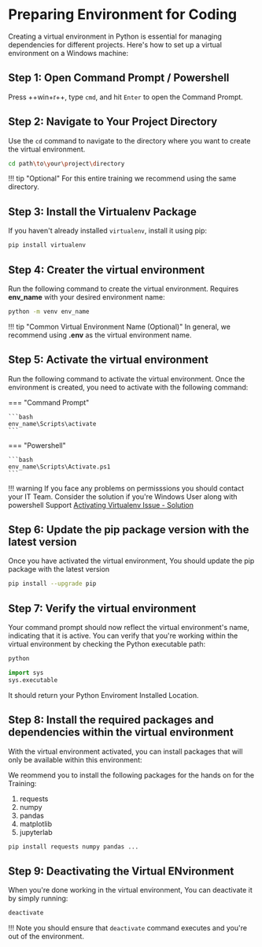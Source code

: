 # Preparing Environment for Coding

Creating a virtual environment in Python is essential for managing dependencies for different projects. Here's how to set up a virtual environment on a Windows machine:

## **Step 1: Open Command Prompt / Powershell**

Press ++win+r++, type `cmd`, and hit `Enter` to open the Command Prompt.

## **Step 2: Navigate to Your Project Directory**

Use the `cd` command to navigate to the directory where you want to create the virtual environment.

```bash
cd path\to\your\project\directory
```

!!! tip "Optional"
    For this entire training we recommend using the same directory.

## **Step 3: Install the Virtualenv Package**

If you haven't already installed `virtualenv`, install it using pip:

```bash
pip install virtualenv
```

## **Step 4: Creater the virtual environment**

Run the following command to create the virtual environment. Requires **env_name** with your desired environment name:

```bash
python -m venv env_name
```

!!! tip "Common Virtual Environment Name (Optional)"
    In general, we recommend using **.env** as the virtual environment name.

## **Step 5: Activate the virtual environment**

Run the following command to activate the virtual environment. Once the environment is created, you need to activate with the following command:

=== "Command Prompt"

    ```bash
    env_name\Scripts\activate
    ```

=== "Powershell"

    ```bash
    env_name\Scripts\Activate.ps1
    ```

!!! warning
    If you face any problems on permisssions you should contact your IT Team.
    Consider the solution if you're Windows User along with powershell
    Support [Activating Virtualenv Issue - Solution](https://stackoverflow.com/questions/18713086/virtualenv-wont-activate-on-windows)

## **Step 6: Update the pip package version with the latest version**

Once you have activated the virtual environment, You should update the pip package with the latest version

```bash
pip install --upgrade pip
```

## **Step 7: Verify the virtual environment**

Your command prompt should now reflect the virtual environment's name, indicating that it is active. You can verify that you're working within the virtual environment by checking the Python executable path:

```bash
python
```

```python
import sys
sys.executable
```

It should return your Python Enviroment Installed Location.

## **Step 8: Install the required packages and dependencies within the virtual environment**

With the virtual environment activated, you can install packages that will only be available within this environment:

We reommend you to install the following packages for the hands on for the Training:

1. requests
2. numpy
3. pandas
4. matplotlib
5. jupyterlab

```bash
pip install requests numpy pandas ...
```

## **Step 9: Deactivating the Virtual ENvironment**

When you're done working in the virtual environment, You can deactivate it by simply running:

```bash
deactivate
```

!!! Note
    you should ensure that `deactivate` command executes and you're out of the environment.
